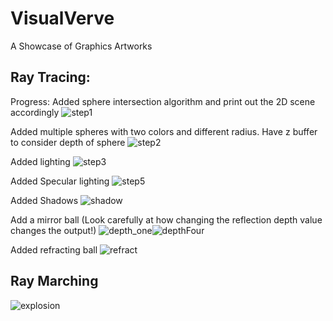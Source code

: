# VisualVerve
A Showcase of Graphics Artworks

## Ray Tracing:

Progress:
Added sphere intersection algorithm and print out the 2D scene accordingly
![step1](https://github.com/jlee0810/VisualVerve/assets/96732758/94ae8962-6c63-47c3-a7e7-81bf6a6cb4e3)

Added multiple spheres with two colors and different radius. Have z buffer to consider depth of sphere
![step2](https://github.com/jlee0810/VisualVerve/assets/96732758/fd412920-d0dd-4d87-8750-a3846d2b42dd)

Added lighting
![step3](https://github.com/jlee0810/VisualVerve/assets/96732758/999d6d61-f611-4873-a37b-40cc95e348ee)

Added Specular lighting
![step5](https://github.com/jlee0810/VisualVerve/assets/96732758/b208df2d-dc37-44f9-8572-8f2302e393fc)

Added Shadows
![shadow](https://github.com/jlee0810/VisualVerve/assets/96732758/ca984be0-24c0-421b-b162-6347401576ab)

Add a mirror ball (Look carefully at how changing the reflection depth value changes the output!)
![depth_one](https://github.com/jlee0810/VisualVerve/assets/96732758/ea7f7bdb-87d3-4f5e-8d6a-3d580629c0a4)![depthFour](https://github.com/jlee0810/VisualVerve/assets/96732758/62199a23-72bc-46b8-806f-9a5b679391de)

Added refracting ball
![refract](https://github.com/jlee0810/VisualVerve/assets/96732758/bb675fef-857f-4ba6-989b-5bc12d3dbdfc)

## Ray Marching
![explosion](https://github.com/jlee0810/VisualVerve/assets/96732758/9ebf2339-4b3d-4d32-a9e9-b7f17b0c1327)
